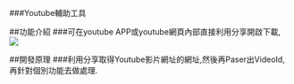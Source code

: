 ###Youtube輔助工具

  

##功能介紹
###可在youtube APP或youtube網頁內部直接利用分享開啟下載,
![](img/download_demo.png)

##開發原理
###利用分享取得Youtube影片網址的網址,然後再Paser出VideoId,再針對個別功能去做處理.




